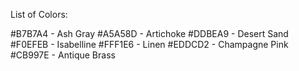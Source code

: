 List of Colors:

#B7B7A4 - Ash Gray
#A5A58D - Artichoke
#DDBEA9 - Desert Sand
#F0EFEB - Isabelline
#FFF1E6 - Linen
#EDDCD2 - Champagne Pink
#CB997E - Antique Brass
